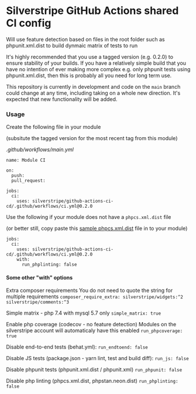 # Silverstripe GitHub Actions shared CI config

Will use feature detection based on files in the root folder such as phpunit.xml.dist to build dynmaic matrix of tests to run

It's highly recommended that you use a tagged version (e.g. 0.2.0) to ensure stability of your builds. If you have a relatively simple build that you have no intention of ever making more complex e.g. only phpunit tests using phpunit.xml.dist, then this is probably all you need for long term use.

This repository is currently in development and code on the `main` branch could change at any time, including taking on a whole new direction. It's expected that new functionality will be added.

### Usage

Create the following file in your module

(subsitute the tagged version for the most recent tag from this module)

*.github/workflows/main.yml*
```
name: Module CI

on:
  push:
  pull_request:

jobs:
  ci:
    uses: silverstripe/github-actions-ci-cd/.github/workflows/ci.yml@0.2.0
```

Use the following if your module does not have a `phpcs.xml.dist` file

(or better still, copy paste this [sample phpcs.xml.dist](https://raw.githubusercontent.com/silverstripe/silverstripe-elemental/4/phpcs.xml.dist) file in to your module)

```
jobs:
  ci:
    uses: silverstripe/github-actions-ci-cd/.github/workflows/ci.yml@0.2.0
    with:
      run_phplinting: false
```

#### Some other "with" options

Extra composer requirements
You do not need to quote the string for multiple requirements
`composer_require_extra: silverstripe/widgets:^2 silverstripe/comments:^3`

Simple matrix - php 7.4 with mysql 5.7 only
`simple_matrix: true`

Enable php coverage (codecov - no feature detection)
Modules on the silverstripe account will automaticaly have this enabled
`run_phpcoverage: true`

Disable end-to-end tests (behat.yml):
`run_endtoend: false`

Disable JS tests (package.json - yarn lint, test and build diff):
`run_js: false`

Disable phpunit tests (phpunit.xml.dist / phpunit.xml)
`run_phpunit: false`

Disable php linting (phpcs.xml.dist, phpstan.neon.dist)
`run_phplinting: false`


